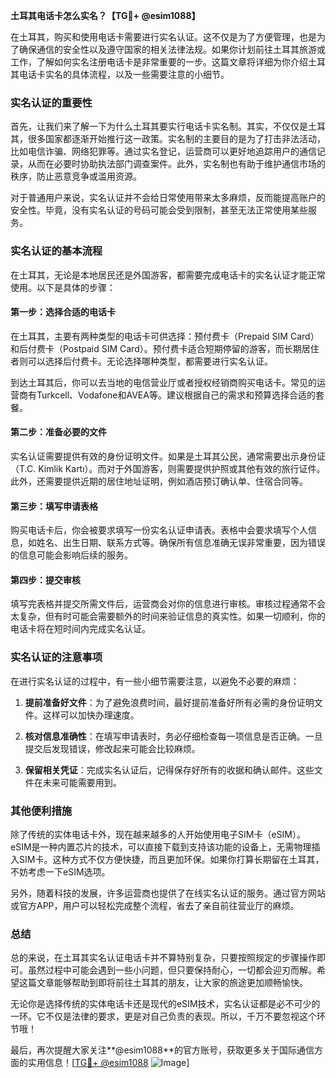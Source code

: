 **土耳其电话卡怎么实名？【TG💪+ @esim1088】**

在土耳其，购买和使用电话卡需要进行实名认证。这不仅是为了方便管理，也是为了确保通信的安全性以及遵守国家的相关法律法规。如果你计划前往土耳其旅游或工作，了解如何实名注册电话卡是非常重要的一步。这篇文章将详细为你介绍土耳其电话卡实名的具体流程，以及一些需要注意的小细节。

### 实名认证的重要性

首先，让我们来了解一下为什么土耳其要实行电话卡实名制。其实，不仅仅是土耳其，很多国家都逐渐开始推行这一政策。实名制的主要目的是为了打击非法活动，比如电信诈骗、网络犯罪等。通过实名登记，运营商可以更好地追踪用户的通信记录，从而在必要时协助执法部门调查案件。此外，实名制也有助于维护通信市场的秩序，防止恶意竞争或滥用资源。

对于普通用户来说，实名认证并不会给日常使用带来太多麻烦，反而能提高账户的安全性。毕竟，没有实名认证的号码可能会受到限制，甚至无法正常使用某些服务。

### 实名认证的基本流程

在土耳其，无论是本地居民还是外国游客，都需要完成电话卡的实名认证才能正常使用。以下是具体的步骤：

#### 第一步：选择合适的电话卡

在土耳其，主要有两种类型的电话卡可供选择：预付费卡（Prepaid SIM Card）和后付费卡（Postpaid SIM Card）。预付费卡适合短期停留的游客，而长期居住者则可以选择后付费卡。无论选择哪种类型，都需要进行实名认证。

到达土耳其后，你可以去当地的电信营业厅或者授权经销商购买电话卡。常见的运营商有Turkcell、Vodafone和AVEA等。建议根据自己的需求和预算选择合适的套餐。

#### 第二步：准备必要的文件

实名认证需要提供有效的身份证明文件。如果是土耳其公民，通常需要出示身份证（T.C. Kimlik Kartı）。而对于外国游客，则需要提供护照或其他有效的旅行证件。此外，还需要提供近期的居住地址证明，例如酒店预订确认单、住宿合同等。

#### 第三步：填写申请表格

购买电话卡后，你会被要求填写一份实名认证申请表。表格中会要求填写个人信息，如姓名、出生日期、联系方式等。确保所有信息准确无误非常重要，因为错误的信息可能会影响后续的服务。

#### 第四步：提交审核

填写完表格并提交所需文件后，运营商会对你的信息进行审核。审核过程通常不会太复杂，但有时可能会需要额外的时间来验证信息的真实性。如果一切顺利，你的电话卡将在短时间内完成实名认证。

### 实名认证的注意事项

在进行实名认证的过程中，有一些小细节需要注意，以避免不必要的麻烦：

1. **提前准备好文件**：为了避免浪费时间，最好提前准备好所有必需的身份证明文件。这样可以加快办理速度。
   
2. **核对信息准确性**：在填写申请表时，务必仔细检查每一项信息是否正确。一旦提交后发现错误，修改起来可能会比较麻烦。

3. **保留相关凭证**：完成实名认证后，记得保存好所有的收据和确认邮件。这些文件在未来可能需要用到。

### 其他便利措施

除了传统的实体电话卡外，现在越来越多的人开始使用电子SIM卡（eSIM）。eSIM是一种内置芯片的技术，可以直接下载到支持该功能的设备上，无需物理插入SIM卡。这种方式不仅方便快捷，而且更加环保。如果你打算长期留在土耳其，不妨考虑一下eSIM选项。

另外，随着科技的发展，许多运营商也提供了在线实名认证的服务。通过官方网站或官方APP，用户可以轻松完成整个流程，省去了亲自前往营业厅的麻烦。

### 总结

总的来说，在土耳其实名认证电话卡并不算特别复杂，只要按照规定的步骤操作即可。虽然过程中可能会遇到一些小问题，但只要保持耐心，一切都会迎刃而解。希望这篇文章能够帮助到即将前往土耳其的朋友，让大家的旅途更加顺畅愉快。

无论你是选择传统的实体电话卡还是现代的eSIM技术，实名认证都是必不可少的一环。它不仅是法律的要求，更是对自己负责的表现。所以，千万不要忽视这个环节哦！

最后，再次提醒大家关注**@esim1088**的官方账号，获取更多关于国际通信方面的实用信息！[[TG💪+ @esim1088](https://t.me/s/esim1088) ![Image](https://i.postimg.cc/4NQfJmqS/Snipaste-2025-05-13-00-14-12.png)]